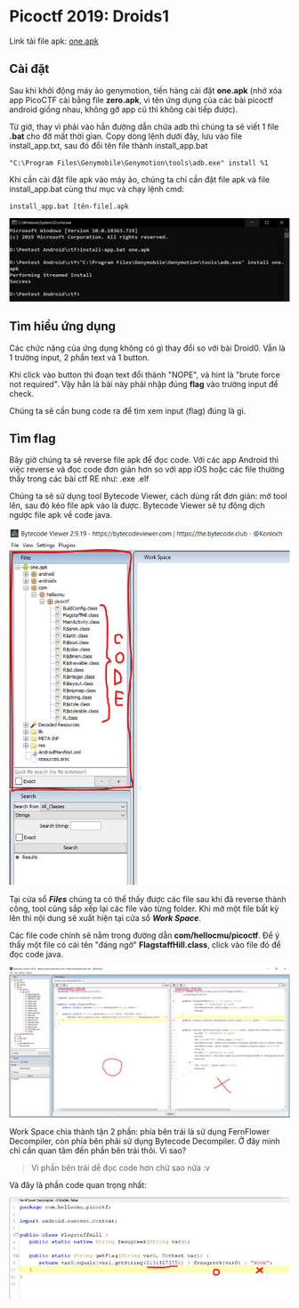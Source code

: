 # Picoctf 2019: Droids1

Link tải file apk: [one.apk](https://github.com/MinhNhatTran/Android-CTF/blob/master/pico2019/one/one.apk)

## Cài đặt

Sau khi khởi động máy ảo genymotion, tiến hàng cài đặt **one.apk** (nhớ xóa app PicoCTF cài bằng file **zero.apk**, vì tên ứng dụng của các bài picoctf android giống nhau, không gỡ app cũ thì không cài tiếp được).

Từ giờ, thay vì phải vào hẳn đường dẫn chứa adb thì chúng ta sẽ viết 1 file **.bat** cho đỡ mất thời gian. Copy dòng lệnh dưới đây, lưu vào file install_app.txt, sau đó đổi tên file thành install_app.bat

```
"C:\Program Files\Genymobile\Genymotion\tools\adb.exe" install %1
```

Khi cần cài đặt file apk vào máy ảo, chúng ta chỉ cần đặt file apk và file install_app.bat cùng thư mục và chạy lệnh cmd:

```
install_app.bat [tên-file].apk
```

![cmd](https://github.com/MinhNhatTran/Android-CTF/blob/master/pico2019/one/image/one0.PNG)

## Tìm hiểu ứng dụng

Các chức năng của ứng dụng không có gì thay đổi so với bài Droid0. Vẫn là 1 trường input, 2 phần text và 1 button.

Khi click vào button thì đoạn text đổi thành "NOPE", và hint là "brute force not required". Vậy hẳn là bài này phải nhập đúng **flag** vào trường input để check.

Chúng ta sẽ cần bung code ra để tìm xem input (flag) đúng là gì.

## Tìm flag

Bây giờ chúng ta sẽ reverse file apk để đọc code. Với các app Android thì việc reverse và đọc code đơn giản hơn so với app iOS hoặc các file thường thấy trong các bài ctf RE như: .exe .elf

Chúng ta sẽ sử dụng tool Bytecode Viewer, cách dùng rất đơn giản: mở tool lên, sau đó kéo file apk vào là được. Bytecode Viewer sẽ tự động dịch ngược file apk về code java.

![bytecode-viewer](https://github.com/MinhNhatTran/Android-CTF/blob/master/pico2019/one/image/one1.PNG)

Tại cửa sổ ***Files*** chúng ta có thể thấy được các file sau khi đã reverse thành công, tool cũng sắp xếp lại các file vào từng folder. Khi mở một file bất kỳ lên thì nội dung sẽ xuất hiện tại cửa sổ ***Work Space***.

Các file code chính sẽ nằm trong đường dẫn **com/hellocmu/picoctf**. Để ý thấy một file có cái tên "đáng ngờ" **FlagstaffHill.class**, click vào file đó để đọc code java.

![FlagstaffHill](https://github.com/MinhNhatTran/Android-CTF/blob/master/pico2019/one/image/one2.PNG)

Work Space chia thành tận 2 phần: phía bên trái là sử dụng FernFlower Decompiler, còn phía bên phải sử dụng Bytecode Decompiler. Ở đây mình chỉ cần quan tâm đến phần bên trái thôi. Vì sao?

> Vì phần bên trái dễ đọc code hơn chứ sao nữa :v

Và đây là phần code quan trọng nhất:

![getFlag](https://github.com/MinhNhatTran/Android-CTF/blob/master/pico2019/one/image/one3.PNG)

